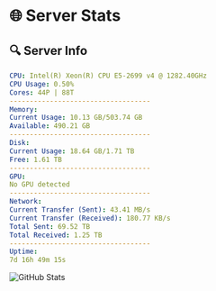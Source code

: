 # 🌐 Server Stats
## 🔍 Server Info
```yaml
CPU: Intel(R) Xeon(R) CPU E5-2699 v4 @ 1282.40GHz
CPU Usage: 0.50%
Cores: 44P | 88T
-----------------------------------
Memory:
Current Usage: 10.13 GB/503.74 GB
Available: 490.21 GB
-----------------------------------
Disk:
Current Usage: 18.64 GB/1.71 TB
Free: 1.61 TB
-----------------------------------
GPU:
No GPU detected
-----------------------------------
Network:
Current Transfer (Sent): 43.41 MB/s
Current Transfer (Received): 180.77 KB/s
Total Sent: 69.52 TB
Total Received: 1.25 TB
-----------------------------------
Uptime:
7d 16h 49m 15s
```
![GitHub Stats](https://img.shields.io/badge/Updated-2025-02-15_15:32:33-blue)